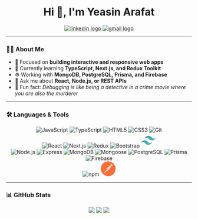 <h1 align="center">Hi 👋, I'm Yeasin Arafat</h1>

<div align="center">
  <a href="https://www.linkedin.com/in/mdyeasinhn" target="_blank">
    <img src="https://img.shields.io/static/v1?message=LinkedIn&logo=linkedin&label=&color=0077B5&logoColor=white&labelColor=&style=for-the-badge" height="25" alt="linkedin logo" />
  </a>
  <a href="mailto:mdyeasinhn@gmail.com" target="_blank">
    <img src="https://img.shields.io/static/v1?message=Gmail&logo=gmail&label=&color=D14836&logoColor=white&labelColor=&style=for-the-badge" height="25" alt="gmail logo" />
  </a>
</div>

---

### 👨‍💻 About Me

- 🎯 Focused on **building interactive and responsive web apps**
- 🌱 Currently learning **TypeScript, Next.js, and Redux Toolkit**
- ⚙️ Working with **MongoDB, PostgreSQL, Prisma, and Firebase**
- 💬 Ask me about **React, Node.js, or REST APIs**
- 🤹 Fun fact: *Debugging is like being a detective in a crime movie where you are also the murderer*

---

### 🛠️ Languages & Tools

<div align="center">

<!-- Core Languages -->
<img src="https://cdn.jsdelivr.net/gh/devicons/devicon/icons/javascript/javascript-original.svg" height="40" alt="JavaScript" />
<img src="https://cdn.jsdelivr.net/gh/devicons/devicon/icons/typescript/typescript-original.svg" height="40" alt="TypeScript" />
<img src="https://cdn.jsdelivr.net/gh/devicons/devicon/icons/html5/html5-original.svg" height="40" alt="HTML5" />
<img src="https://cdn.jsdelivr.net/gh/devicons/devicon/icons/css3/css3-original.svg" height="40" alt="CSS3" />
<img src="https://cdn.jsdelivr.net/gh/devicons/devicon/icons/git/git-original.svg" height="40" alt="Git" />

<br />

<!-- Frontend Tools -->
<img src="https://cdn.jsdelivr.net/gh/devicons/devicon/icons/react/react-original.svg" height="40" alt="React" />
<img src="https://cdn.jsdelivr.net/gh/devicons/devicon/icons/nextjs/nextjs-original.svg" height="40" alt="Next.js" />
<img src="https://cdn.jsdelivr.net/gh/devicons/devicon/icons/redux/redux-original.svg" height="40" alt="Redux" />
<img src="https://cdn.jsdelivr.net/gh/devicons/devicon/icons/bootstrap/bootstrap-original.svg" height="40" alt="Bootstrap" />
<img src="https://raw.githubusercontent.com/teamedwardforever/Readme-Generator/71f25dd8b98329b168142a6b782a107b75eab178/svg/Skills/Frontend/tailwindcss-icon.svg" height="40" alt="Tailwind CSS" />

<br />

<!-- Backend Tools -->
<img src="https://cdn.jsdelivr.net/gh/devicons/devicon/icons/nodejs/nodejs-original.svg" height="40" alt="Node.js" />
<img src="https://cdn.jsdelivr.net/gh/devicons/devicon/icons/express/express-original.svg" height="40" alt="Express" />
<img src="https://cdn.jsdelivr.net/gh/devicons/devicon/icons/mongodb/mongodb-original.svg" height="40" alt="MongoDB" />
<img src="https://avatars.githubusercontent.com/u/7552965?s=200&v=4" height="40" alt="Mongoose" />
<img src="https://cdn.jsdelivr.net/gh/devicons/devicon/icons/postgresql/postgresql-original-wordmark.svg" height="40" alt="PostgreSQL" />
<img src="https://cdn.jsdelivr.net/gh/devicons/devicon/icons/prisma/prisma-original.svg" height="40" alt="Prisma" />
<img src="https://cdn.jsdelivr.net/gh/devicons/devicon/icons/firebase/firebase-plain-wordmark.svg" height="40" alt="Firebase" />

<br />

<!-- Tools -->
<img src="https://cdn.jsdelivr.net/gh/devicons/devicon/icons/npm/npm-original-wordmark.svg" height="40" alt="npm" />
<img src="https://raw.githubusercontent.com/teamedwardforever/Readme-Generator/71f25dd8b98329b168142a6b782a107b75eab178/svg/Skills/Software/getpostman-icon.svg" height="40" alt="Postman" />

</div>

---

### 📊 GitHub Stats

<div align="center">
  <img src="https://github-readme-stats.vercel.app/api?username=mdyeasinhn&show_icons=true&count_private=true&theme=radical&custom_title=A%20Look%20at%20My%20GitHub" height="150" />
  <img src="https://github-readme-stats.vercel.app/api/top-langs?username=mdyeasinhn&layout=compact&langs_count=6&theme=radical&custom_title=Languages%20I%20Code%20Most%20In" height="150" />
  <img src="https://streak-stats.demolab.com?user=mdyeasinhn&theme=radical" height="150" />
</div>
